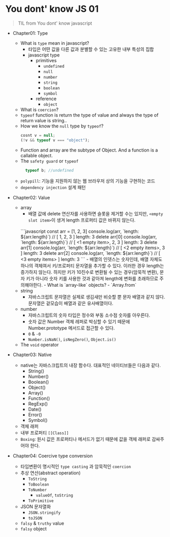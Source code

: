 # You dont' know JS 01
> TIL from You dont' know javascript

- Chapter01: Type
  - What is `type` mean in javascript?
    - 타입은 어떤 값을 다른 값과 분별할 수 있는 고유한 내부 특성의 집합
    - javascript type
      - primitives
        - `undefined`
        - `null`
        - `number`
        - `string`
        - `boolean`
        - `symbol`
      - reference
        - `object`
  - What is `coercion`?
  - `typeof` function is return the type of value and always the type of return value is string..
  - How we know the `null` type by `typeof`?
    ```javascript
    cosnt v = null;
    (!v && typeof v === "object");
    ```
  - Function and array are the subtype of Object. And a function is a callable object.
  - The `safety guard` or `typeof`
    ```javascript
      typeof b; //undefined
    ```
  - `polypill`: 기능을 지원하지 않는 웹 브라우저 상의 기능을 구현하는 코드
  - `dependency injection` 설계 패턴


- Chapter02: Value
  - array
    - 배열 값에 delete 연산자를 사용하면 슬롯을 제거할 수는 있지만, `<empty slot item>`이 생겨 length 프로퍼티 값은 바뀌지 않는다. <br />
    <br />
    ```javascript
    const arr = [1, 2, 3]
    console.log(arr, `length: ${arr.length}`) // [ 1, 2, 3 ] length: 3
    delete arr[0]
    console.log(arr, `length: ${arr.length}`) // [ <1 empty item>, 2, 3 ] length: 3
    delete arr[1]
    console.log(arr, `length: ${arr.length}`) // [ <2 empty items>, 3 ] length: 3
    delete arr[2]
    console.log(arr, `length: ${arr.length}`) // [ <3 empty items> ] length: 3
    ```
    - 배열의 인뎃스는 숫자인데, 배열 자체도 하나의 객체여서 키/프로퍼티 문자열을 추가할 수 있다. 이러한 경우 length는 증가하지 않는다. 하지만 키가 10진수로 변환될 수 있는 경우(암묵적 변환), 문자 키가 아니라 숫자 키를 사용한 것과 같아져 length에 변화를 초래하므로 주의해야한다.
    - What is `array-like` objects?
      - `Array.from`
  - string
    - 자바스크립트 문자열은 실제로 생김새만 비슷할 뿐 문자 배열과 같지 않다. 문자열은 겉모습이 배열과 같은 유사배열이다.
  - number
    - 자바스크립트의 숫자 타입은 정수와 부동 소수점 숫자를 아우른다.
    - 숫자 값은 Number 객체 레퍼로 박싱할 수 있기 떼문에 Number.prototype 메서드로 접근할 수 있다.
    - `0` & `-0`
    - `Number.isNaN()`, `isNegZero()`, `Object.is()`
  - The `void` operator


- Chapter03: Native
  - native는 자바스크립트의 내장 함수다. 대표적인 네이티브들은 다음과 같다.
    - String()
    - Number()
    - Boolean()
    - Object()
    - Array()
    - Function()
    - RegExp()
    - Date()
    - Error()
    - Symbol()
  - 객체 래퍼
  - 내부 프로퍼티 `[[Class]]`
  - `Boxing`: 원시 값은 프로퍼티나 메서드가 없기 때문에 값을 객체 래퍼로 감싸주어야 한다.

- Chapter04: Coercive type conversion
  - 타입변환이 명시적인 `type casting` 과 암묵적인 `coercion`
  - 추상 연산(abstract operation)
    - `ToString`
    - `ToBoolean`
    - `ToNumber`
      - `valueOf`, `toString`
    - `ToPrimitive`
  - JSON 문자열화
    - `JSON.stringify`
    - `toJSON`
  - `falsy` & `truthy` value
  - `falsy` object

